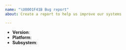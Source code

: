 ```yaml
---
name: "\U0001F41B Bug report"
about: Create a report to help us improve our systems

---
```


<!--
Thank you for reporting a possible bug in Node.js.

Please fill in as much of the template below as you can.

Version: output of `node -v`
Platform: output of `uname -a` (UNIX), or version and 32 or 64-bit (Windows)
Subsystem: if known, please specify the affected core module name

If possible, please provide code that demonstrates the problem, keeping it as
simple and free of external dependencies as you can.
-->

* **Version**:
* **Platform**:
* **Subsystem**:

<!-- Please provide more details below this comment. -->
